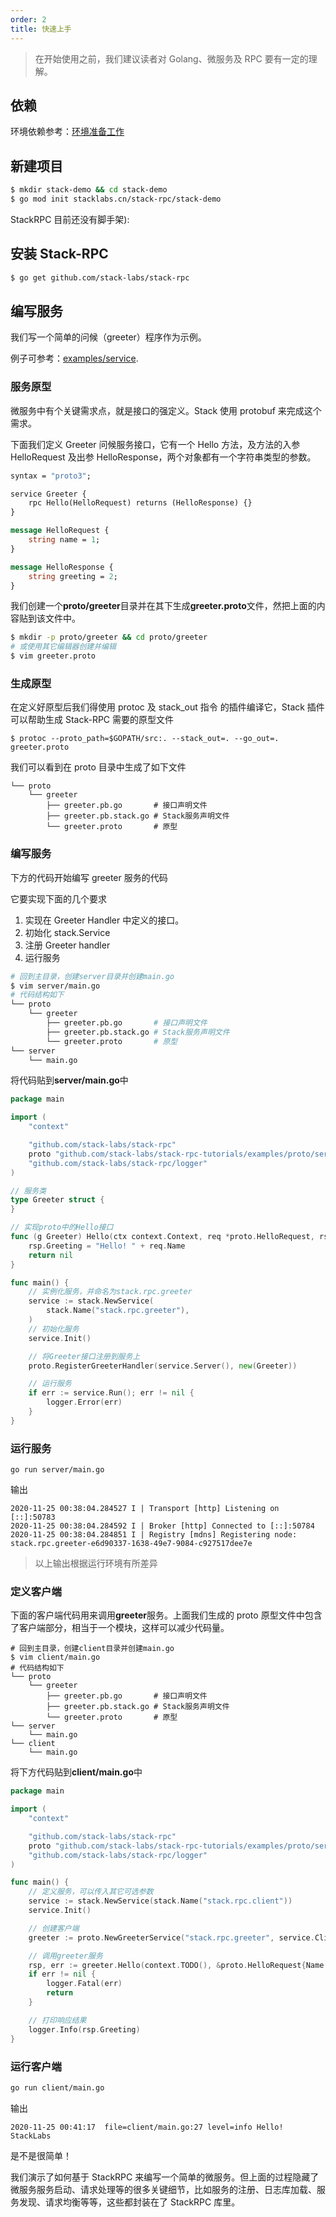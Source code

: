 ```yaml
---
order: 2
title: 快速上手
---
```


> 在开始使用之前，我们建议读者对 Golang、微服务及 RPC 要有一定的理解。

## 依赖

环境依赖参考：[环境准备工作](https://stacklabs.cn/docs/stack-rpc/prepare-env-cn)

## 新建项目

```bash
$ mkdir stack-demo && cd stack-demo
$ go mod init stacklabs.cn/stack-rpc/stack-demo
```

StackRPC 目前还没有脚手架):

## 安装 Stack-RPC

```bash
$ go get github.com/stack-labs/stack-rpc
```

## 编写服务

我们写一个简单的问候（greeter）程序作为示例。

例子可参考：[examples/service](https://github.com/stack-labs/stack-rpc-tutorials/tree/master/examples/service/rpc).

### 服务原型

微服务中有个关键需求点，就是接口的强定义。Stack 使用 protobuf 来完成这个需求。

下面我们定义 Greeter 问候服务接口，它有一个 Hello 方法，及方法的入参 HelloRequest 及出参 HelloResponse，两个对象都有一个字符串类型的参数。

```proto
syntax = "proto3";

service Greeter {
	rpc Hello(HelloRequest) returns (HelloResponse) {}
}

message HelloRequest {
	string name = 1;
}

message HelloResponse {
	string greeting = 2;
}
```

我们创建一个**proto/greeter**目录并在其下生成**greeter.proto**文件，然把上面的内容贴到该文件中。

```bash
$ mkdir -p proto/greeter && cd proto/greeter
# 或使用其它编辑器创建并编辑
$ vim greeter.proto
```

### 生成原型

在定义好原型后我们得使用 protoc 及 stack_out 指令 的插件编译它，Stack 插件可以帮助生成 Stack-RPC 需要的原型文件

```shell
$ protoc --proto_path=$GOPATH/src:. --stack_out=. --go_out=. greeter.proto
```

我们可以看到在 proto 目录中生成了如下文件

```text
└── proto
    └── greeter
        ├── greeter.pb.go       # 接口声明文件
        ├── greeter.pb.stack.go # Stack服务声明文件
        └── greeter.proto       # 原型
```

### 编写服务

下方的代码开始编写 greeter 服务的代码

它要实现下面的几个要求

1. 实现在 Greeter Handler 中定义的接口。
2. 初始化 stack.Service
3. 注册 Greeter handler
4. 运行服务

```bash
# 回到主目录，创建server目录并创建main.go
$ vim server/main.go
# 代码结构如下
└── proto
    └── greeter
        ├── greeter.pb.go       # 接口声明文件
        ├── greeter.pb.stack.go # Stack服务声明文件
        └── greeter.proto       # 原型
└── server
    └── main.go
```

将代码贴到**server/main.go**中

```go
package main

import (
	"context"

	"github.com/stack-labs/stack-rpc"
	proto "github.com/stack-labs/stack-rpc-tutorials/examples/proto/service/rpc"
	"github.com/stack-labs/stack-rpc/logger"
)

// 服务类
type Greeter struct {
}

// 实现proto中的Hello接口
func (g Greeter) Hello(ctx context.Context, req *proto.HelloRequest, rsp *proto.HelloResponse) error {
	rsp.Greeting = "Hello! " + req.Name
	return nil
}

func main() {
	// 实例化服务，并命名为stack.rpc.greeter
	service := stack.NewService(
		stack.Name("stack.rpc.greeter"),
	)
	// 初始化服务
	service.Init()

	// 将Greeter接口注册到服务上
	proto.RegisterGreeterHandler(service.Server(), new(Greeter))

	// 运行服务
	if err := service.Run(); err != nil {
		logger.Error(err)
	}
}
```

### 运行服务

```
go run server/main.go
```

输出

```
2020-11-25 00:38:04.284527 I | Transport [http] Listening on [::]:50783
2020-11-25 00:38:04.284592 I | Broker [http] Connected to [::]:50784
2020-11-25 00:38:04.284851 I | Registry [mdns] Registering node: stack.rpc.greeter-e6d90337-1638-49e7-9084-c927517dee7e
```

> 以上输出根据运行环境有所差异

### 定义客户端

下面的客户端代码用来调用**greeter**服务。上面我们生成的 proto 原型文件中包含了客户端部分，相当于一个模块，这样可以减少代码量。

```
# 回到主目录，创建client目录并创建main.go
$ vim client/main.go
# 代码结构如下
└── proto
    └── greeter
        ├── greeter.pb.go       # 接口声明文件
        ├── greeter.pb.stack.go # Stack服务声明文件
        └── greeter.proto       # 原型
└── server
    └── main.go
└── client
    └── main.go
```

将下方代码贴到**client/main.go**中

```go
package main

import (
	"context"

	"github.com/stack-labs/stack-rpc"
	proto "github.com/stack-labs/stack-rpc-tutorials/examples/proto/service/rpc"
	"github.com/stack-labs/stack-rpc/logger"
)

func main() {
	// 定义服务，可以传入其它可选参数
	service := stack.NewService(stack.Name("stack.rpc.client"))
	service.Init()

	// 创建客户端
	greeter := proto.NewGreeterService("stack.rpc.greeter", service.Client())

	// 调用greeter服务
	rsp, err := greeter.Hello(context.TODO(), &proto.HelloRequest{Name: "StackLabs"})
	if err != nil {
		logger.Fatal(err)
		return
	}

	// 打印响应结果
	logger.Info(rsp.Greeting)
}
```

### 运行客户端

```bash
go run client/main.go
```

输出

```
2020-11-25 00:41:17  file=client/main.go:27 level=info Hello! StackLabs
```

是不是很简单！

我们演示了如何基于 StackRPC 来编写一个简单的微服务。但上面的过程隐藏了微服务服务启动、请求处理等的很多关键细节，比如服务的注册、日志库加载、服务发现、请求均衡等等，这些都封装在了 StackRPC 库里。
